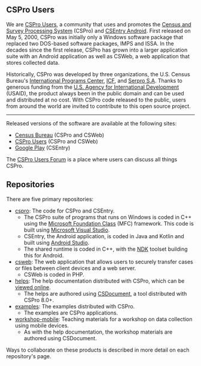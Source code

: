 
## CSPro Users

We are [CSPro Users](https://www.csprousers.org), a community that uses and promotes the [Census and Survey Processing System](https://www.census.gov/data/software/cspro.html) (CSPro) and [CSEntry Android](https://play.google.com/store/apps/details?id=gov.census.cspro.csentry). First released on May 5, 2000, CSPro was initially only a Windows software package that replaced two DOS-based software packages, IMPS and ISSA. In the decades since the first release, CSPro has grown into a larger application suite with an Android application as well as CSWeb, a web application that stores collected data.

Historically, CSPro was developed by three organizations, the U.S. Census Bureau's [International Programs Center](https://www.census.gov/programs-surveys/international-programs.html), [ICF](https://www.icf.com/clients/health/demographic-health-surveys-technical-assistance), and [Serpro S.A](https://www.serpro.com). Thanks to generous funding from the [U.S. Agency for International Development](https://www.usaid.gov) (USAID), the product always been in the public domain and can be used and distributed at no cost. With CSPro code released to the public, users from around the world are invited to contribute to this open source project.

----

Released versions of the software are available at the following sites:

- [Census Bureau](https://www.census.gov/data/software/cspro.html) (CSPro and CSWeb)
- [CSPro Users](https://www.csprousers.org/downloads) (CSPro and CSWeb)
- [Google Play](https://play.google.com/store/apps/details?id=gov.census.cspro.csentry) (CSEntry)

The [CSPro Users Forum](https://www.csprousers.org/forum) is a place where users can discuss all things CSPro.


## Repositories

There are five primary repositories:

- [cspro](https://github.com/csprousers/cspro): The code for CSPro and CSEntry.
    - The CSPro suite of programs that runs on Windows is coded in C++ using the [Microsoft Foundation Class](https://learn.microsoft.com/en-us/cpp/mfc/framework-mfc) (MFC) framework. This code is built using [Microsoft Visual Studio](https://visualstudio.microsoft.com).
    - CSEntry, the Android application, is coded in Java and Kotlin and built using [Android Studio](https://developer.android.com/studio).
    - The shared runtime is coded in C++, with the [NDK](https://developer.android.com/ndk) toolset building this for Android.
- [csweb](https://github.com/csprousers/csweb): The web application that allows users to securely transfer cases or files between client devices and a web server.
    - CSWeb is coded in PHP.
- [helps](https://github.com/csprousers/helps): The help documentation distributed with CSPro, which can be [viewed online](https://www.csprousers.org/help/CSPro).
    - The helps are authored using [CSDocument](https://www.csprousers.org/help/CSDocument/introduction.html), a tool distributed with CSPro 8.0+.
- [examples](https://github.com/csprousers/examples): The examples distributed with CSPro.
    - The examples are CSPro applications.
- [workshop-mobile](https://github.com/csprousers/workshop-mobile): Teaching materials for a workshop on data collection using mobile devices.
    - As with the help documentation, the workshop materials are authored using CSDocument.

Ways to collaborate on these products is described in more detail on each repository's page.
